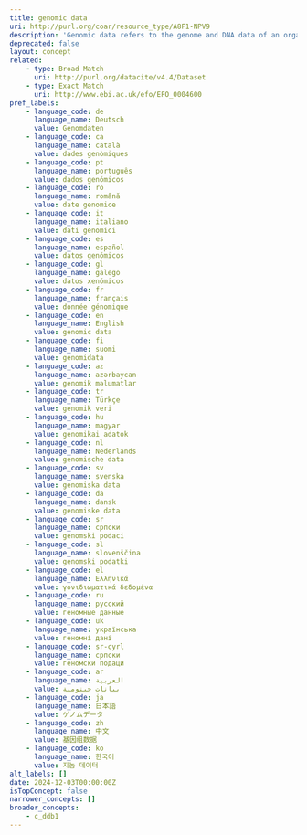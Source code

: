 ```yaml
---
title: genomic data
uri: http://purl.org/coar/resource_type/A8F1-NPV9
description: 'Genomic data refers to the genome and DNA data of an organism. They are used in bioinformatics for collecting, storing and processing the genomes of living things. Genomic data is a more extensive term than sequencing data. However genomic data mostly come from sequencing techniques. It may include non-sequencing data such as data from microarrays, data from real-time PCR panels and data from pharmacogenomics studies. [Source: Adapted from https://www.techopedia.com/definition/31247/genomic-data]'
deprecated: false
layout: concept
related:
    - type: Broad Match
      uri: http://purl.org/datacite/v4.4/Dataset
    - type: Exact Match
      uri: http://www.ebi.ac.uk/efo/EFO_0004600
pref_labels:
    - language_code: de
      language_name: Deutsch
      value: Genomdaten
    - language_code: ca
      language_name: català
      value: dades genòmiques
    - language_code: pt
      language_name: português
      value: dados genómicos
    - language_code: ro
      language_name: română
      value: date genomice
    - language_code: it
      language_name: italiano
      value: dati genomici
    - language_code: es
      language_name: español
      value: datos genómicos
    - language_code: gl
      language_name: galego
      value: datos xenómicos
    - language_code: fr
      language_name: français
      value: donnée génomique
    - language_code: en
      language_name: English
      value: genomic data
    - language_code: fi
      language_name: suomi
      value: genomidata
    - language_code: az
      language_name: azərbaycan
      value: genomik məlumatlar
    - language_code: tr
      language_name: Türkçe
      value: genomik veri
    - language_code: hu
      language_name: magyar
      value: genomikai adatok
    - language_code: nl
      language_name: Nederlands
      value: genomische data
    - language_code: sv
      language_name: svenska
      value: genomiska data
    - language_code: da
      language_name: dansk
      value: genomiske data
    - language_code: sr
      language_name: српски
      value: genomski podaci
    - language_code: sl
      language_name: slovenščina
      value: genomski podatki
    - language_code: el
      language_name: Ελληνικά
      value: γονιδιωματικά δεδομένα
    - language_code: ru
      language_name: русский
      value: геномные данные
    - language_code: uk
      language_name: українська
      value: геномні дані
    - language_code: sr-cyrl
      language_name: српски
      value: геномски подаци
    - language_code: ar
      language_name: العربية
      value: بيانات جينومية
    - language_code: ja
      language_name: 日本語
      value: ゲノムデータ
    - language_code: zh
      language_name: 中文
      value: 基因组数据
    - language_code: ko
      language_name: 한국어
      value: 지놈 데이터
alt_labels: []
date: 2024-12-03T00:00:00Z
isTopConcept: false
narrower_concepts: []
broader_concepts:
    - c_ddb1
---
```



